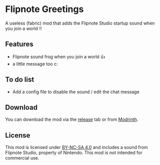 
# Flipnote Greetings

A useless (fabric) mod that adds the Flipnote Studio startup sound when you join a world !!


## Features

- Flipnote sound frog when you join a world 👍
- a little message too c:

## To do list

- Add a config file to disable the sound / edit the chat message

## Download

You can download the mod via the [release](https://github.com/PatemaAelita/FlipnoteGreetings/releases) tab or from [Modrinth](https://modrinth.com/mod/flipnotegreetings).



## License

This mod is licensed under [BY-NC-SA 4.0](https://creativecommons.org/licenses/by-nc-sa/4.0/legalcode.txt) and includes a sound from Flipnote Studio, property of Nintendo. This mod is not intended for commercial use.